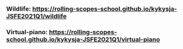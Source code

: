 ### Wildlife: https://rolling-scopes-school.github.io/kykysja-JSFE2021Q1/wildlife    
### Virtual-piano: https://rolling-scopes-school.github.io/kykysja-JSFE2021Q1/virtual-piano
